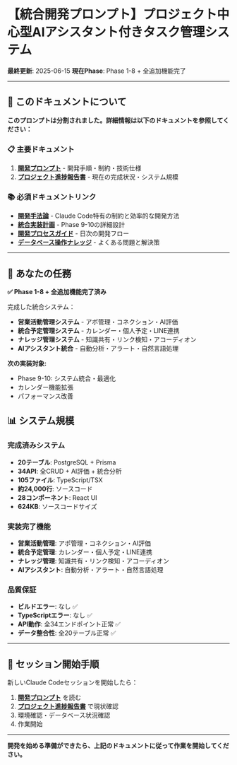# 【統合開発プロンプト】プロジェクト中心型AIアシスタント付きタスク管理システム

**最終更新**: 2025-06-15
**現在Phase**: Phase 1-8 + 全追加機能完了

---

## 🚀 このドキュメントについて

**このプロンプトは分割されました。詳細情報は以下のドキュメントを参照してください：**

### 📋 主要ドキュメント
1. **[開発プロンプト](./DEVELOPMENT_PROMPT.md)** - 開発手順・制約・技術仕様
2. **[プロジェクト進捗報告書](./PROJECT_PROGRESS_REPORT.md)** - 現在の完成状況・システム規模

### 📚 必須ドキュメントリンク
- **[開発手法論](./docs/CLAUDE_CODE_DEVELOPMENT_METHODOLOGY.md)** - Claude Code特有の制約と効率的な開発方法  
- **[統合実装計画](./docs/INTEGRATED_IMPLEMENTATION_PLAN.md)** - Phase 9-10の詳細設計
- **[開発プロセスガイド](./docs/DEVELOPMENT_PROCESS_GUIDE.md)** - 日次の開発フロー
- **[データベース操作ナレッジ](./docs/DATABASE_OPERATIONS_KNOWLEDGE.md)** - よくある問題と解決策

---

## 🎯 あなたの任務

**✅ Phase 1-8 + 全追加機能完了済み**

完成した統合システム：
- **営業活動管理システム** - アポ管理・コネクション・AI評価
- **統合予定管理システム** - カレンダー・個人予定・LINE連携  
- **ナレッジ管理システム** - 知識共有・リンク検知・アコーディオン
- **AIアシスタント統合** - 自動分析・アラート・自然言語処理

**次の実装対象:**
- Phase 9-10: システム統合・最適化
- カレンダー機能拡張
- パフォーマンス改善

## 📊 システム規模

### **完成済みシステム**
- **20テーブル**: PostgreSQL + Prisma
- **34API**: 全CRUD + AI評価 + 統合分析
- **105ファイル**: TypeScript/TSX
- **約24,000行**: ソースコード  
- **28コンポーネント**: React UI
- **624KB**: ソースコードサイズ

### **実装完了機能**
- **営業活動管理**: アポ管理・コネクション・AI評価
- **統合予定管理**: カレンダー・個人予定・LINE連携
- **ナレッジ管理**: 知識共有・リンク検知・アコーディオン
- **AIアシスタント**: 自動分析・アラート・自然言語処理

### **品質保証**
- **ビルドエラー**: なし ✅
- **TypeScriptエラー**: なし ✅
- **API動作**: 全34エンドポイント正常 ✅
- **データ整合性**: 全20テーブル正常 ✅

---

## 🔄 セッション開始手順

新しいClaude Codeセッションを開始したら：

1. **[開発プロンプト](./DEVELOPMENT_PROMPT.md)** を読む
2. **[プロジェクト進捗報告書](./PROJECT_PROGRESS_REPORT.md)** で現状確認
3. 環境確認・データベース状況確認
4. 作業開始

---

**開発を始める準備ができたら、上記のドキュメントに従って作業を開始してください。**